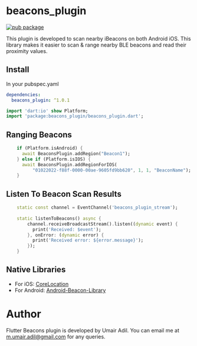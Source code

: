 # beacons_plugin

[![pub package](https://img.shields.io/pub/v/beacons_plugin)](https://pub.dev/packages/beacons_plugin)


This plugin is developed to scan nearby iBeacons on both Android iOS. This library makes it easier to scan & range nearby BLE beacons and read their proximity values.

## Install
In your pubspec.yaml

```yaml
dependencies:
  beacons_plugin: ^1.0.1
```

```dart
import 'dart:io' show Platform;
import 'package:beacons_plugin/beacons_plugin.dart';
```

## Ranging Beacons

```dart
    if (Platform.isAndroid) {
      await BeaconsPlugin.addRegion("Beacon1");
    } else if (Platform.isIOS) {
      await BeaconsPlugin.addRegionForIOS(
          "01022022-f88f-0000-00ae-9605fd9bb620", 1, 1, "BeaconName");
    }
```

## Listen To Beacon Scan Results

```dart
    static const channel = EventChannel('beacons_plugin_stream');
    
    static listenToBeacons() async {
        channel.receiveBroadcastStream().listen((dynamic event) {
          print('Received: $event');
        }, onError: (dynamic error) {
          print('Received error: ${error.message}');
        });
    }
```

## Native Libraries

* For iOS: [CoreLocation](https://developer.apple.com/documentation/corelocation/)
* For Android: [Android-Beacon-Library](https://github.com/AltBeacon/android-beacon-library) 

# Author

Flutter Beacons plugin is developed by Umair Adil. You can email me at <m.umair.adil@gmail.com> for any queries.